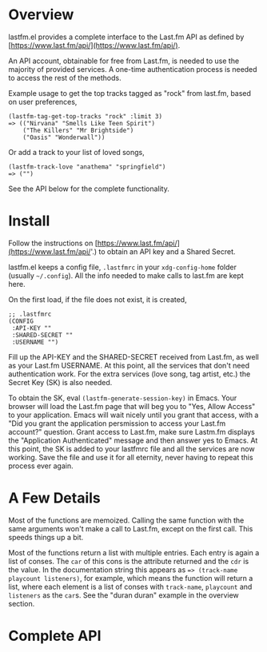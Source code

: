 # Overview
lastfm.el provides a complete interface to the Last.fm API as defined by [https://www.last.fm/api/](https://www.last.fm/api/).

An API account, obtainable for free from Last.fm, is needed to use the majority
of provided services. A one-time authentication process is needed to access the
rest of the methods.

Example usage to get the top tracks tagged as "rock" from last.fm, based on
user preferences,

```common-lisp
(lastfm-tag-get-top-tracks "rock" :limit 3)
=> (("Nirvana" "Smells Like Teen Spirit")
    ("The Killers" "Mr Brightside")
    ("Oasis" "Wonderwall"))
```
Or add a track to your list of loved songs,

```common-lisp
(lastfm-track-love "anathema" "springfield")
=> ("")
```

See the API below for the complete functionality.

# Install
Follow the instructions on
[https://www.last.fm/api/](https://www.last.fm/api/'.) to obtain an API key and
a Shared Secret.

lastfm.el keeps a config file, `.lastfmrc` in your `xdg-config-home` folder
(usually `~/.config`). All the info needed to make calls to last.fm are kept here.

On the first load, if the file does not exist, it is created,

```common-lisp
;; .lastfmrc
(CONFIG
 :API-KEY ""
 :SHARED-SECRET ""
 :USERNAME "")
```

Fill up the API-KEY and the SHARED-SECRET received from Last.fm, as well as your
Last.fm USERNAME. At this point, all the services that don't need authentication
work. For the extra services (love song, tag artist, etc.) the Secret Key (SK)
is also needed.

To obtain the SK, eval `(lastfm-generate-session-key)` in Emacs. Your browser
will load the Last.fm page that will beg you to "Yes, Allow Access" to your
application. Emacs will wait nicely until you grant that access, with a "Did you
grant the application persmission to access your Last.fm account?"
question. Grant access to Last.fm, make sure Lastm.fm displays the "Application
Authenticated" message and then answer yes to Emacs. At this point, the SK is
added to your lastfmrc file and all the services are now working. Save the file
and use it for all eternity, never having to repeat this process ever again.

# A Few Details
Most of the functions are memoized. Calling the same function with the same
arguments won't make a call to Last.fm, except on the first call. This speeds
things up a bit.

Most of the functions return a list with multiple entries. Each entry is again a
list of conses. The `car` of this cons is the attribute returned and the `cdr`
is the value. In the documentation string this appears as `=> (track-name
playcount listeners)`, for example, which means the function will return a list,
where each element is a list of conses with `track-name`, `playcount` and
`listeners` as the `car`s. See the "duran duran" example in the overview
section.

# Complete API

